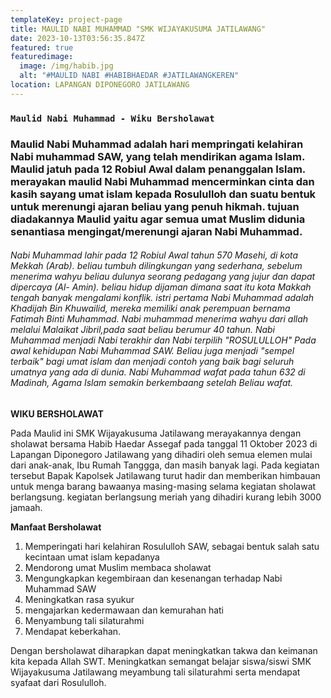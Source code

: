 ```yaml
---
templateKey: project-page
title: MAULID NABI MUHAMMAD "SMK WIJAYAKUSUMA JATILAWANG"
date: 2023-10-13T03:56:35.847Z
featured: true
featuredimage:
  image: /img/habib.jpg
  alt: "#MAULID NABI #HABIBHAEDAR #JATILAWANGKEREN"
location: LAPANGAN DIPONEGORO JATILAWANG
---
```

### `M﻿aulid Nabi Muhammad - Wiku Bersholawat`

### M﻿aulid Nabi Muhammad adalah hari mempringati kelahiran Nabi muhammad SAW, yang telah mendirikan agama Islam. Maulid jatuh pada 12 Robiul Awal dalam penanggalan Islam. merayakan maulid Nabi Muhammad mencerminkan cinta dan kasih sayang umat islam kepada Rosululloh dan suatu bentuk untuk merenungi ajaran beliau yang penuh hikmah. tujuan diadakannya Maulid yaitu agar semua umat Muslim didunia senantiasa mengingat/merenungi ajaran Nabi Muhammad.

###### N﻿abi Muhammad lahir pada 12 Robiul Awal tahun 570 Masehi, di kota Mekkah (Arab). beliau tumbuh dilingkungan yang sederhana, sebelum menerima wahyu beliau dulunya seorang pedagang yang jujur dan dapat dipercaya (Al- Amin). beliau hidup dijaman dimana saat itu kota Makkah tengah banyak mengalami konflik.  istri pertama Nabi Muhammad adalah Khadijah Bin Khuwailid, mereka memiliki anak perempuan bernama Fatimah Binti Muhammad. Nabi muhammad menerima wahyu dari allah melalui Malaikat Jibril,pada saat beliau berumur 40 tahun. Nabi Muhammad menjadi Nabi terakhir dan Nabi terpilih "*ROSULULLOH*" Pada awal kehidupan Nabi Muhammad SAW. Beliau juga menjadi "*sempel terbaik*"  bagi umat islam dan menjadi contoh yang baik bagi seluruh umatnya yang ada di dunia. Nabi Muhammad wafat pada tahun 632 di Madinah, Agama Islam semakin berkembaang setelah Beliau wafat.

**W﻿IKU BERSHOLAWAT** 

Pada Maulid ini SMK Wijayakusuma Jatilawang merayakannya dengan sholawat bersama Habib Haedar Assegaf pada tanggal 11 Oktober 2023 di Lapangan Diponegoro Jatilawang yang dihadiri oleh semua elemen mulai dari anak-anak, Ibu Rumah Tanggga, dan masih banyak lagi. Pada kegiatan tersebut Bapak Kapolsek Jatilawang turut hadir dan memberikan himbauan untuk menga barang bawaanya masing-masing selama kegiatan sholawat berlangsung. kegiatan berlangsung meriah yang dihadiri kurang lebih 3000 jamaah.



**M﻿anfaat Bersholawat** 



1. M﻿emperingati hari kelahiran Rosululloh SAW, sebagai bentuk salah satu kecintaan umat islam kepadanya
2. M﻿endorong umat Muslim membaca sholawat 
3. M﻿engungkapkan kegembiraan dan kesenangan terhadap Nabi Muhammad SAW
4. M﻿eningkatkan rasa syukur 
5. m﻿engajarkan kedermawaan dan kemurahan hati
6. M﻿enyambung tali silaturahmi
7. M﻿endapat keberkahan.

D﻿engan bersholawat diharapkan dapat meningkatkan takwa dan keimanan kita kepada Allah SWT. Meningkatkan semangat belajar siswa/siswi SMK Wijayakusuma Jatilawang meyambung tali silaturahmi serta mendapat syafaat dari Rosululloh.

![]()